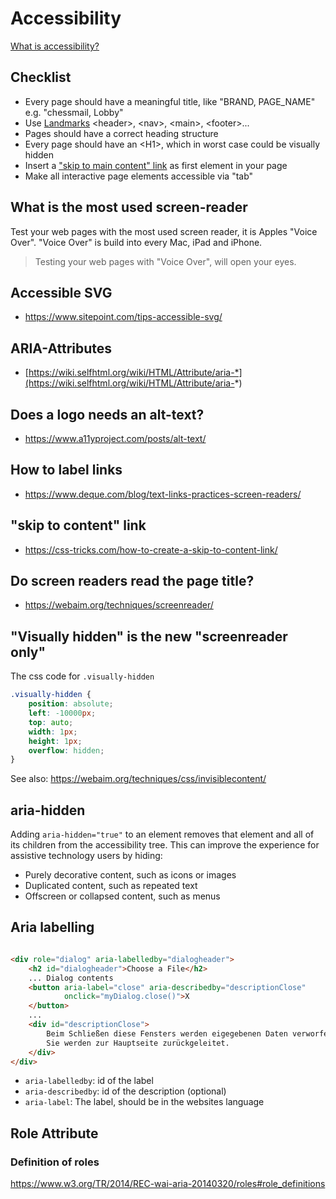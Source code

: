 # Accessibility

[What is accessibility?](https://developer.mozilla.org/en-US/docs/Learn/Accessibility/What_is_accessibility)

## Checklist

- Every page should have a meaningful title, like "BRAND, PAGE_NAME" e.g. "chessmail, Lobby"
- Use [Landmarks](https://webaim.org/techniques/aria/#landmarks) &lt;header>, &lt;nav>, &lt;main>, &lt;footer>...
- Pages should have a correct heading structure
- Every page should have an &lt;H1>, which in worst case could be visually hidden
- Insert a ["skip to main content" link](https://css-tricks.com/how-to-create-a-skip-to-content-link/) as first element
  in your page
- Make all interactive page elements accessible via "tab"

## What is the most used screen-reader

Test your web pages with the most used screen reader, it is Apples "Voice Over". "Voice Over"
is build into every Mac, iPad and iPhone.

> Testing your web pages with "Voice Over", will open your eyes.

## Accessible SVG

- https://www.sitepoint.com/tips-accessible-svg/

## ARIA-Attributes

- [https://wiki.selfhtml.org/wiki/HTML/Attribute/aria-*](https://wiki.selfhtml.org/wiki/HTML/Attribute/aria-*)

## Does a logo needs an alt-text?

- https://www.a11yproject.com/posts/alt-text/

## How to label links

- https://www.deque.com/blog/text-links-practices-screen-readers/

## "skip to content" link

- https://css-tricks.com/how-to-create-a-skip-to-content-link/

## Do screen readers read the page title?

- https://webaim.org/techniques/screenreader/

## "Visually hidden" is the new "screenreader only"

The css code for `.visually-hidden`

```css
.visually-hidden {
    position: absolute;
    left: -10000px;
    top: auto;
    width: 1px;
    height: 1px;
    overflow: hidden;
}
```

See also: https://webaim.org/techniques/css/invisiblecontent/

## aria-hidden

Adding `aria-hidden="true"` to an element removes that element and all of its children from the accessibility tree. This
can improve the experience for assistive technology users by hiding:

- Purely decorative content, such as icons or images
- Duplicated content, such as repeated text
- Offscreen or collapsed content, such as menus

## Aria labelling

```html

<div role="dialog" aria-labelledby="dialogheader">
    <h2 id="dialogheader">Choose a File</h2>
    ... Dialog contents
    <button aria-label="close" aria-describedby="descriptionClose"
            onclick="myDialog.close()">X
    </button>
    ...
    <div id="descriptionClose">
        Beim Schließen diese Fensters werden eigegebenen Daten verworfen.
        Sie werden zur Hauptseite zurückgeleitet.
    </div>
</div>
```

- `aria-labelledby`: id of the label
- `aria-describedby`: id of the description (optional)
- `aria-label`: The label, should be in the websites language

## Role Attribute

### Definition of roles

https://www.w3.org/TR/2014/REC-wai-aria-20140320/roles#role_definitions
